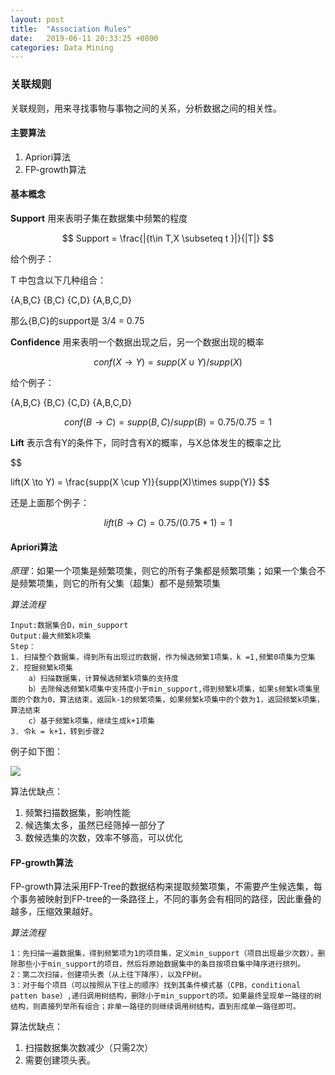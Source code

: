 ```yaml
---
layout: post
title:  "Association Rules"
date:   2019-06-11 20:33:25 +0800
categories: Data Mining
---
```


### 关联规则

关联规则，用来寻找事物与事物之间的关系，分析数据之间的相关性。

#### 主要算法
1. Apriori算法
2. FP-growth算法

#### 基本概念

**Support**
用来表明子集在数据集中频繁的程度

$$
Support = \frac{|{t\in T,X \subseteq t }|}{|T|}
$$

给个例子：

T 中包含以下几种组合：

{A,B,C}
{B,C}
{C,D}
{A,B,C,D}

那么{B,C}的support是 3/4 = 0.75

**Confidence**
用来表明一个数据出现之后，另一个数据出现的概率

$$
conf(X \to Y) = supp(X \cup Y)/supp(X)
$$

给个例子：

{A,B,C}
{B,C}
{C,D}
{A,B,C,D}

$$ 
  conf(B \to C) = 
  supp(B,C) / supp(B) = 0.75/0.75 = 1  
$$

**Lift**
表示含有Y的条件下，同时含有X的概率，与X总体发生的概率之比

$$

lift(X \to Y) = \frac{supp(X \cup Y)}{supp(X)\times supp(Y)}
$$

还是上面那个例子：

$$
lift(B \to C) = 0.75/(0.75*1) = 1
$$

#### Apriori算法
*原理*：如果一个项集是频繁项集，则它的所有子集都是频繁项集；如果一个集合不是频繁项集，则它的所有父集（超集）都不是频繁项集

*算法流程*
```
Input:数据集合D，min_support 
Output:最大频繁k项集
Step：
1. 扫描整个数据集，得到所有出现过的数据，作为候选频繁1项集，k =1,频繁0项集为空集
2. 挖掘频繁k项集
    a）扫描数据集，计算候选频繁k项集的支持度
    b）去除候选频繁k项集中支持度小于min_support,得到频繁k项集，如果s频繁k项集里面的个数为0，算法结束，返回k-1的频繁项集，如果频繁k项集中的个数为1，返回频繁k项集，算法结束
    c）基于频繁k项集，继续生成k+1项集
3. 令k = k+1，转到步骤2

```

例子如下图：


<img src="{{ absolute_url}} /assets/images/docs/apriori.png" >

算法优缺点：

1. 频繁扫描数据集，影响性能
2. 候选集太多，虽然已经筛掉一部分了
3. 数候选集的次数，效率不够高，可以优化

#### FP-growth算法

FP-growth算法采用FP-Tree的数据结构来提取频繁项集，不需要产生候选集，每个事务被映射到FP-tree的一条路径上，不同的事务会有相同的路径，因此重叠的越多，压缩效果越好。

*算法流程*
```
1：先扫描一遍数据集，得到频繁项为1的项目集，定义min_support（项目出现最少次数），删除那些小于min_support的项目，然后将原始数据集中的条目按项目集中降序进行排列。 
2：第二次扫描，创建项头表（从上往下降序），以及FP树。 
3：对于每个项目（可以按照从下往上的顺序）找到其条件模式基（CPB，conditional patten base）,递归调用树结构，删除小于min_support的项。如果最终呈现单一路径的树结构，则直接列举所有组合；非单一路径的则继续调用树结构，直到形成单一路径即可。

```

算法优缺点：
1. 扫描数据集次数减少（只需2次）
2. 需要创建项头表。
